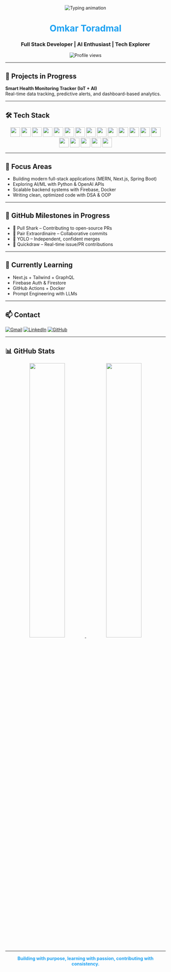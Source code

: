 
<p align="center">
  <img src="https://readme-typing-svg.demolab.com?font=Fira+Code&size=24&pause=1000&color=1DA1F2&center=true&vCenter=true&width=500&lines=Omkar+Toradmal;Full+Stack+Developer;AI+Explorer;Open+Source+Contributor" alt="Typing animation" />
</p>

<h1 align="center" style="color:#1DA1F2;">Omkar Toradmal</h1>
<h3 align="center">Full Stack Developer | AI Enthusiast | Tech Explorer</h3>

<p align="center">
  <img src="https://komarev.com/ghpvc/?username=omkartoradmal&label=Profile%20views&color=1DA1F2&style=flat" alt="Profile views" />
</p>

---

## 🚀 Projects in Progress

**Smart Health Monitoring Tracker (IoT + AI)**  
Real-time data tracking, predictive alerts, and dashboard-based analytics.

---

## 🛠️ Tech Stack

<p align="center">
  <img src="https://cdn.jsdelivr.net/gh/devicons/devicon/icons/c/c-original.svg" height="30"/>
  <img src="https://cdn.jsdelivr.net/gh/devicons/devicon/icons/cplusplus/cplusplus-original.svg" height="30"/>
  <img src="https://cdn.jsdelivr.net/gh/devicons/devicon/icons/html5/html5-original.svg" height="30"/>
  <img src="https://cdn.jsdelivr.net/gh/devicons/devicon/icons/css3/css3-original.svg" height="30"/>
  <img src="https://cdn.jsdelivr.net/gh/devicons/devicon/icons/javascript/javascript-original.svg" height="30"/>
  <img src="https://cdn.jsdelivr.net/gh/devicons/devicon/icons/react/react-original.svg" height="30"/>
  <img src="https://cdn.jsdelivr.net/gh/devicons/devicon/icons/nextjs/nextjs-original.svg" height="30"/>
  <img src="https://cdn.jsdelivr.net/gh/devicons/devicon/icons/nodejs/nodejs-original.svg" height="30"/>
  <img src="https://cdn.jsdelivr.net/gh/devicons/devicon/icons/express/express-original.svg" height="30"/>
  <img src="https://cdn.jsdelivr.net/gh/devicons/devicon/icons/mongodb/mongodb-original.svg" height="30"/>
  <img src="https://cdn.jsdelivr.net/gh/devicons/devicon/icons/mysql/mysql-original.svg" height="30"/>
  <img src="https://cdn.jsdelivr.net/gh/devicons/devicon/icons/postgresql/postgresql-original.svg" height="30"/>
  <img src="https://cdn.jsdelivr.net/gh/devicons/devicon/icons/sqlite/sqlite-original.svg" height="30"/>
  <img src="https://cdn.jsdelivr.net/gh/devicons/devicon/icons/python/python-original.svg" height="30"/>
  <img src="https://cdn.jsdelivr.net/gh/devicons/devicon/icons/php/php-original.svg" height="30"/>
  <img src="https://cdn.jsdelivr.net/gh/devicons/devicon/icons/firebase/firebase-plain.svg" height="30"/>
  <img src="https://cdn.jsdelivr.net/gh/devicons/devicon/icons/flutter/flutter-original.svg" height="30"/>
  <img src="https://cdn.jsdelivr.net/gh/devicons/devicon/icons/graphql/graphql-plain.svg" height="30"/>
  <img src="https://cdn.jsdelivr.net/gh/devicons/devicon/icons/figma/figma-original.svg" height="30"/>
</p>

---

## 🧠 Focus Areas

- Building modern full-stack applications (MERN, Next.js, Spring Boot)
- Exploring AI/ML with Python & OpenAI APIs
- Scalable backend systems with Firebase, Docker
- Writing clean, optimized code with DSA & OOP

---

## 🎯 GitHub Milestones in Progress

- 🔹 Pull Shark – Contributing to open-source PRs  
- 🔹 Pair Extraordinaire – Collaborative commits  
- 🔹 YOLO – Independent, confident merges  
- 🔹 Quickdraw – Real-time issue/PR contributions

---

## 📘 Currently Learning

- Next.js + Tailwind + GraphQL  
- Firebase Auth & Firestore  
- GitHub Actions + Docker  
- Prompt Engineering with LLMs

---

## 📫 Contact

[![Gmail](https://img.shields.io/badge/Gmail-1DA1F2?style=for-the-badge&logo=gmail&logoColor=white)](mailto:omkartoradmal65@gmail.com)
[![LinkedIn](https://img.shields.io/badge/LinkedIn-1DA1F2?style=for-the-badge&logo=linkedin&logoColor=white)](https://www.linkedin.com/in/omkar-toradmal-878415265/)
[![GitHub](https://img.shields.io/badge/GitHub-1DA1F2?style=for-the-badge&logo=github&logoColor=white)](https://github.com/omkartoradmal)

---

## 📊 GitHub Stats

<p align="center">
  <a href="https://github.com/omkartoradmal">
    <img src="https://github-readme-stats.vercel.app/api?username=omkartoradmal&show_icons=true&theme=default&title_color=1DA1F2&icon_color=1DA1F2" width="47%" />
  </a>
  <a href="https://github.com/omkartoradmal">
    <img src="https://github-readme-stats.vercel.app/api/top-langs/?username=omkartoradmal&layout=compact&title_color=1DA1F2" width="47%" />
  </a>
</p>


---

<p align="center" style="color:#1DA1F2;">
  <strong>Building with purpose, learning with passion, contributing with consistency.</strong>
</p>
